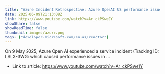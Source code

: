 ```yaml
---
title: "Azure Incident Retrospective: Azure OpenAI US performance issues, May 2025 (Tracking ID: LSLX-3WG)"
date: 2025-06-09T21:13:08Z
link: https://www.youtube.com/watch?v=Ar_ckPSwe1Y
showShare: false
showReadTime: false
thumbnail: images/azure.png
tags: ["developer.microsoft.com/en-us/reactor"]
---
```

On 9 May 2025, Azure Open AI experienced a service incident (Tracking ID: LSLX-3WG) which caused performance issues in ...

- Link to article: https://www.youtube.com/watch?v=Ar_ckPSwe1Y